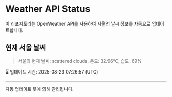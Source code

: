 
# Weather API Status

이 리포지토리는 OpenWeather API를 사용하여 서울의 날씨 정보를 자동으로 업데이트합니다.

## 현재 서울 날씨
> 서울의 현재 날씨: scattered clouds, 온도: 32.96°C, 습도: 69%

⏳ 업데이트 시간: 2025-08-23 07:26:57 (UTC)

---
자동 업데이트 봇에 의해 관리됩니다.
